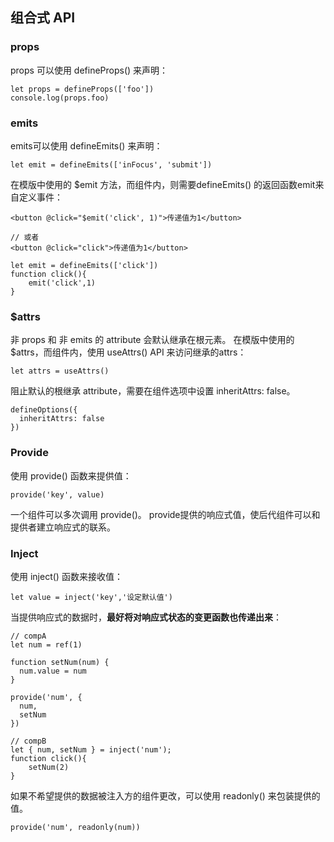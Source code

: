 组合式 API
---
### props
props 可以使用 defineProps() 来声明：
```
let props = defineProps(['foo'])
console.log(props.foo)
```

### emits
emits可以使用 defineEmits() 来声明：
```
let emit = defineEmits(['inFocus', 'submit'])
```
在模版中使用的 $emit 方法，而组件内，则需要defineEmits() 的返回函数emit来自定义事件：
```
<button @click="$emit('click', 1)">传递值为1</button>

// 或者
<button @click="click">传递值为1</button>

let emit = defineEmits(['click'])
function click(){
    emit('click',1)
}
```

### $attrs
非 props 和 非 emits 的 attribute 会默认继承在根元素。
在模版中使用的 $attrs，而组件内，使用 useAttrs() API 来访问继承的attrs：
```
let attrs = useAttrs()
```
阻止默认的根继承 attribute，需要在组件选项中设置 inheritAttrs: false。
```
defineOptions({
  inheritAttrs: false
})
```

### Provide
使用 provide() 函数来提供值：
```
provide('key', value)
```

一个组件可以多次调用 provide()。
provide提供的响应式值，使后代组件可以和提供者建立响应式的联系。

### Inject
使用 inject() 函数来接收值：
```
let value = inject('key','设定默认值')
```

当提供响应式的数据时，**最好将对响应式状态的变更函数也传递出来**：
```
// compA
let num = ref(1)

function setNum(num) {
  num.value = num
}

provide('num', {
  num,
  setNum
})

// compB
let { num, setNum } = inject('num');
function click(){
    setNum(2)
}
```
如果不希望提供的数据被注入方的组件更改，可以使用 readonly() 来包装提供的值。
```
provide('num', readonly(num))
```